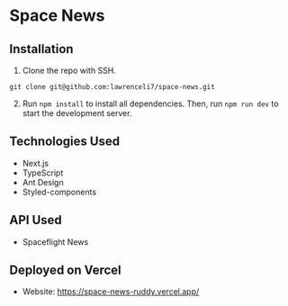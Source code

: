 # Space News

## Installation

1. Clone the repo with SSH.

```
git clone git@github.com:lawrenceli7/space-news.git
```

2. Run `npm install` to install all dependencies. Then, run `npm run dev` to start the development server.

## Technologies Used
- Next.js
- TypeScript
- Ant Design
- Styled-components

## API Used
- Spaceflight News

## Deployed on Vercel
- Website: https://space-news-ruddy.vercel.app/
